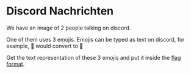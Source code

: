 # Discord Nachrichten

We have an image of 2 people talking on discord.

One of them uses 3 emojis. Emojis can be typed as text on discord, for example, :wave: would convert to 👋

Get the text representation of these 3 emojis and put it inside the [flag format](https://github.com/QWERTZexe/THAINNOS-hacking-challenge-2025-documentation/blob/main/README.md).